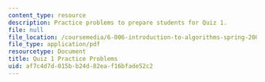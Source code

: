 ```yaml
---
content_type: resource
description: Practice problems to prepare students for Quiz 1.
file: null
file_location: /coursemedia/6-006-introduction-to-algorithms-spring-2008/af7c4d7d015bb24d82eaf16bfade52c2_quiz1.pdf
file_type: application/pdf
resourcetype: Document
title: Quiz 1 Practice Problems
uid: af7c4d7d-015b-b24d-82ea-f16bfade52c2
---
```

